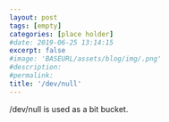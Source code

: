 ```yaml
---
layout: post
tags: [empty]
categories: [place holder]
#date: 2019-06-25 13:14:15
excerpt: false
#image: 'BASEURL/assets/blog/img/.png'
#description:
#permalink:
title: '/dev/null'
---
```

/dev/null is used as a bit bucket. 

